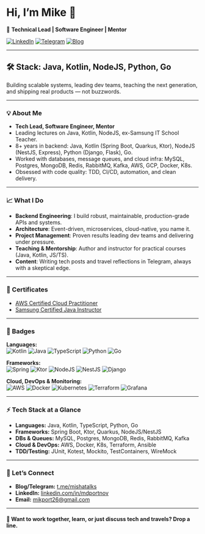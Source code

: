 # Hi, I’m Mike 👋

🚀 **Technical Lead | Software Engineer | Mentor**

[![LinkedIn](https://img.shields.io/badge/LinkedIn-blue?style=flat&logo=linkedin)](https://www.linkedin.com/in/mdportnov/)
[![Telegram](https://img.shields.io/badge/Telegram-blue?style=flat&logo=telegram)](https://t.me/mikeportnov)
[![Blog](https://img.shields.io/badge/Blog-grey?style=flat&logo=hashnode)](https://t.me/mishatalks)

---

## 🛠 Stack: Java, Kotlin, NodeJS, Python, Go

Building scalable systems, leading dev teams, teaching the next generation, and shipping real products — not buzzwords.

---

### 💡 About Me

- **Tech Lead, Software Engineer, Mentor**
- Leading lectures on Java, Kotlin, NodeJS, ex-Samsung IT School Teacher.
- 8+ years in backend: Java, Kotlin (Spring Boot, Quarkus, Ktor), NodeJS (NestJS, Express), Python (Django, Flask), Go.
- Worked with databases, message queues, and cloud infra: MySQL, Postgres, MongoDB, Redis, RabbitMQ, Kafka, AWS, GCP, Docker, K8s.
- Obsessed with code quality: TDD, CI/CD, automation, and clean delivery.

---

### 📈 What I Do

- **Backend Engineering**: I build robust, maintainable, production-grade APIs and systems.
- **Architecture**: Event-driven, microservices, cloud-native, you name it.
- **Project Management**: Proven results leading dev teams and delivering under pressure.
- **Teaching & Mentorship**: Author and instructor for practical courses (Java, Kotlin, JS/TS).
- **Content**: Writing tech posts and travel reflections in Telegram, always with a skeptical edge.

---

### 🚦 Certificates

- [AWS Certified Cloud Practitioner](https://www.credly.com/badges/1e1b0df3-a2c2-4100-94b0-e486bd880ff5/public_url)
- [Samsung Certified Java Instructor](https://drive.google.com/file/d/12pys7NEt1iZdtBF-t4uvLBU_pGXUXveL/view)

---

### 🏅 Badges

**Languages:**  
![Kotlin](https://img.shields.io/badge/kotlin-%237F52FF.svg?style=for-the-badge&logo=kotlin&logoColor=white)
![Java](https://img.shields.io/badge/java-%23ED8B00.svg?style=for-the-badge&logo=openjdk&logoColor=white)
![TypeScript](https://img.shields.io/badge/typescript-%23007ACC.svg?style=for-the-badge&logo=typescript&logoColor=white)
![Python](https://img.shields.io/badge/python-3670A0?style=for-the-badge&logo=python&logoColor=ffdd54)
![Go](https://img.shields.io/badge/Go-00ADD8?logo=Go&logoColor=white&style=for-the-badge)

**Frameworks:**  
![Spring](https://img.shields.io/badge/spring-%236DB33F.svg?style=for-the-badge&logo=spring&logoColor=white)
![Ktor](https://img.shields.io/badge/Ktor-0095D5?style=for-the-badge&logo=ktor&logoColor=white)
![NodeJS](https://img.shields.io/badge/node.js-6DA55F?style=for-the-badge&logo=node.js&logoColor=white)
![NestJS](https://img.shields.io/badge/nestjs-%23E0234E.svg?style=for-the-badge&logo=nestjs&logoColor=white)
![Django](https://img.shields.io/badge/Django-092E20?style=for-the-badge&logo=django&logoColor=green)

**Cloud, DevOps & Monitoring:**  
![AWS](https://img.shields.io/badge/AWS-%23FF9900.svg?style=for-the-badge&logo=amazon-aws&logoColor=white)
![Docker](https://img.shields.io/badge/docker-%230db7ed.svg?style=for-the-badge&logo=docker&logoColor=white)
![Kubernetes](https://img.shields.io/badge/kubernetes-%23326ce5.svg?style=for-the-badge&logo=kubernetes&logoColor=white)
![Terraform](https://img.shields.io/badge/terraform-%235835CC.svg?style=for-the-badge&logo=terraform&logoColor=white)
![Grafana](https://img.shields.io/badge/grafana-%23F46800.svg?style=for-the-badge&logo=grafana&logoColor=white)

---

### ⚡️ Tech Stack at a Glance

- **Languages:** Java, Kotlin, TypeScript, Python, Go
- **Frameworks:** Spring Boot, Ktor, Quarkus, NodeJS/NestJS
- **DBs & Queues:** MySQL, Postgres, MongoDB, Redis, RabbitMQ, Kafka
- **Cloud & DevOps:** AWS, Docker, K8s, Terraform, Ansible
- **TDD/Testing:** JUnit, Kotest, Mockito, TestContainers, WireMock

---

### 💬 Let’s Connect

- **Blog/Telegram:** [t.me/mishatalks](https://t.me/mishatalks)
- **LinkedIn:** [linkedin.com/in/mdportnov](https://www.linkedin.com/in/mdportnov)
- **Email:** [mikport26@gmail.com](mailto:mikport26@gmail.com)

---

#### 👀 Want to work together, learn, or just discuss tech and travels? Drop a line.
